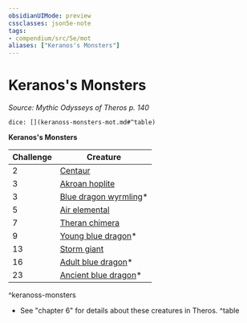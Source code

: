 ```yaml
---
obsidianUIMode: preview
cssclasses: json5e-note
tags:
- compendium/src/5e/mot
aliases: ["Keranos's Monsters"]
---
```

# Keranos's Monsters
*Source: Mythic Odysseys of Theros p. 140* 

`dice: [](keranoss-monsters-mot.md#^table)`

**Keranos's Monsters**

| Challenge | Creature |
|-----------|----------|
| 2 | [Centaur](compendium/bestiary/monstrosity/centaur.md) |
| 3 | [Akroan hoplite](compendium/bestiary/humanoid/akroan-hoplite-mot.md) |
| 3 | [Blue dragon wyrmling](compendium/bestiary/dragon/blue-dragon-wyrmling.md)* |
| 5 | [Air elemental](compendium/bestiary/elemental/air-elemental.md) |
| 7 | [Theran chimera](compendium/bestiary/monstrosity/theran-chimera-mot.md) |
| 9 | [Young blue dragon](compendium/bestiary/dragon/young-blue-dragon.md)* |
| 13 | [Storm giant](compendium/bestiary/giant/storm-giant.md) |
| 16 | [Adult blue dragon](compendium/bestiary/dragon/adult-blue-dragon.md)* |
| 23 | [Ancient blue dragon](compendium/bestiary/dragon/ancient-blue-dragon.md)* |
^keranoss-monsters

* See "chapter 6" for details about these creatures in Theros.
^table